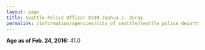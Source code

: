 ```yaml
---
layout: page
title: Seattle Police Officer 8339 Joshua J. Zuray
permalink: /information/agencies/city_of_seattle/seattle_police_department/copbook/8339/
---
```


**Age as of Feb. 24, 2016:** 41.0
